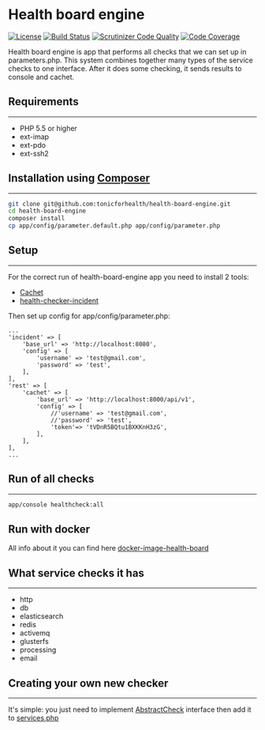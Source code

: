 # Health board engine
[![License](https://img.shields.io/github/license/tonicforhealth/health-board-engine.svg?maxAge=2592000)](LICENSE.md)
[![Build Status](https://travis-ci.org/tonicforhealth/health-board-engine.svg?branch=master)](https://travis-ci.org/tonicforhealth/health-board-engine)
[![Scrutinizer Code Quality](https://scrutinizer-ci.com/g/tonicforhealth/health-board-engine/badges/quality-score.png?b=master)](https://scrutinizer-ci.com/g/tonicforhealth/health-board-engine/?branch=master)
[![Code Coverage](https://scrutinizer-ci.com/g/tonicforhealth/health-board-engine/badges/coverage.png?b=master)](https://scrutinizer-ci.com/g/tonicforhealth/health-board-engine/?branch=master)

Health board engine is app that performs all checks that we can set up in parameters.php. This system combines together many types of the service checks to one interface. After it does some checking, it sends results to console and cachet.
## Requirements
------------

- PHP 5.5 or higher
- ext-imap
- ext-pdo
- ext-ssh2

## Installation using [Composer](http://getcomposer.org/)
------------

```bash
git clone git@github.com:tonicforhealth/health-board-engine.git
cd health-board-engine
composer install
cp app/config/parameter.default.php app/config/parameter.php
```

## Setup
------------

For the correct run of health-board-engine app you need to install 2 tools:

 - [Cachet](https://github.com/CachetHQ/Cachet)
 - [health-checker-incident](https://github.com/tonicforhealth/health-checker-incident)

Then set up config for app/config/parameter.php:
       
    ...
    'incident' => [
        'base_url' => 'http://localhost:8080',
        'config' => [
            'username' => 'test@gmail.com',
            'password' => 'test',
        ],
    ],
    'rest' => [
        'cachet' => [
            'base_url' => 'http://localhost:8000/api/v1',
            'config' => [
                //'username' => 'test@gmail.com',
                //'password' => 'test',
                'token'=> 'tVDnR5BQtu1BXKKnH3zG',
            ],
        ],
    ],
    ...

## Run of all checks
------------

```bash
app/console healthcheck:all
```
## Run with docker
All info about it you can find here [docker-image-health-board](https://bitbucket.org/tonicforhealth/docker-image-health-board)

## What service checks it has
------------

 - http
 - db
 - elasticsearch
 - redis
 - activemq
 - glusterfs
 - processing
 - email 

## Creating your own new checker
------------

It's simple: you just need to implement [AbstractCheck](https://github.com/tonicforhealth/health-checker-check/blob/master/src/AbstractCheck.php) interface then add it to [services.php](https://github.com/tonicforhealth/health-board-engine/blob/master/app/config/services.php)
